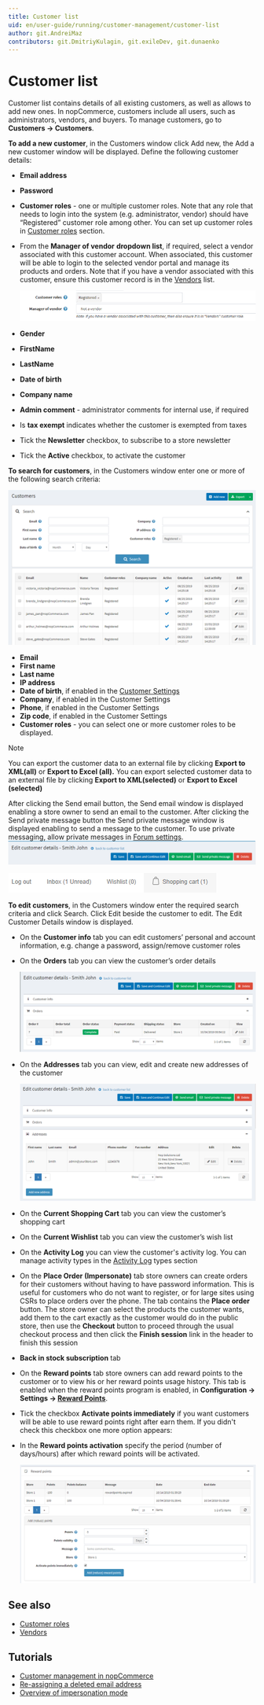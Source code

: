 ```yaml
---
title: Customer list
uid: en/user-guide/running/customer-management/customer-list
author: git.AndreiMaz
contributors: git.DmitriyKulagin, git.exileDev, git.dunaenko
---
```

# Customer list

Customer list contains details of all existing customers, as well as allows to add new ones. In nopCommerce, customers include all users, such as administrators, vendors, and buyers. To manage customers, go to **Customers → Customers**.

**To add a new customer**, in the Customers window click Add new, the Add a new customer window will be displayed. Define the following customer details:

- **Email address**
- **Password**
- **Customer roles** - one or multiple customer roles. Note that any role that needs to login into the system (e.g. administrator, vendor) should have “Registered” customer role among other. You can set up customer roles in [Customer roles](xref:en/user-guide/configuring/setting-up/customers/customer-roles) section.
- From the **Manager of vendor** **dropdown list**, if required, select a vendor associated with this customer account. When associated, this customer will be able to login to the selected vendor portal and manage its products and orders. Note that if you have a vendor associated with this customer, ensure this customer record is in the [Vendors](xref:en/user-guide/configuring/setting-up/customers/vendors/index) list.

    ![customer_role](_static/customer-list/customer_role.png)

- **Gender**
- **FirstName**
- **LastName**
- **Date of birth**
- **Company name**
- **Admin comment** - administrator comments for internal use, if required
- Is **tax exempt** indicates whether the customer is exempted from taxes
- Tick the **Newsletter** checkbox, to subscribe to a store newsletter
- Tick the **Active** checkbox, to activate the customer

**To search for customers**, in the Customers window enter one or more of the following search criteria:

![customers](_static/customer-list/customers.png)

- **Email**
- **First name**
- **Last name**
- **IP address**
- **Date of birth**, if enabled in the [Customer Settings](xref:en/user-guide/configuring/setting-up/customers/settings)
- **Company**, if enabled in the Customer Settings
- **Phone**, if enabled in the Customer Settings
- **Zip code**, if enabled in the Customer Settings
- **Customer roles** - you can select one or more customer roles to be displayed.

>[!NOTE]
>You can export the customer data to an external file by clicking **Export to XML(all)** or **Export to Excel (all).** You can export selected customer data to an external file by clicking **Export to XML(selected)** or **Export to Excel (selected)**
>
> After clicking the Send email button, the Send email window is displayed enabling a store owner to send an email to the customer. After clicking the Send private message button the Send private message window is displayed enabling to send a message to the customer. To use private messaging, allow private messages in [Forum settings](xref:en/user-guide/marketing/content/forums/settings).
> ![edit_customer_details](_static/customer-list/edit_customer_details.png)
>
> ![Inbox](_static/customer-list/customer-message-menu.png)

**To edit customers**, in the Customers window enter the required search criteria and click Search. Click Edit beside the customer to edit. The Edit Customer Details window is displayed.

- On the **Customer info** tab you can edit customers’ personal and account information, e.g. change a password, assign/remove customer roles
- On the **Orders** tab you can view the customer’s order details

    ![customer_info](_static/customer-list/customer-orders.png)
- On the **Addresses** tab you can view, edit and create new addresses of the customer

    ![addresses](_static/customer-list/customert-adresses.png)
- On the **Current Shopping Cart** tab you can view the customer’s shopping cart
- On the **Current Wishlist** tab you can view the customer’s wish list
- On the **Activity Log** you can view the customer's activity log. You can manage activity types in the [Activity Log](xref:en/user-guide/running/customer-management/activity-log) types section
- On the **Place Order (Impersonate)** tab store owners can create orders for their customers without having to have password information. This is useful for customers who do not want to register, or for large sites using CSRs to place orders over the phone. The tab contains the **Place order** button. The store owner can select the products the customer wants, add them to the cart exactly as the customer would do in the public store, then use the **Checkout** button to proceed through the usual checkout process and then click the **Finish session** link in the header to finish this session
- **Back in stock subscription** tab
- On the **Reward points** tab store owners can add reward points to the customer or to view his or her reward points usage history. This tab is enabled when the reward points program is enabled, in **Configuration → Settings → [Reward Points](xref:en/user-guide/marketing/promotional/reward-points)**.
- Tick the checkbox **Activate points immediately** if you want customers will be able to use reward points right after earn them. If you didn't check this checkbox one more option appears:
- In the **Reward points activation** specify the period (number of days/hours) after which reward points will be activated.

    ![Reward points](_static/customer-list/customer-reward-points.png)

## See also

- [Customer roles](xref:en/user-guide/configuring/setting-up/customers/customer-roles)
- [Vendors](xref:en/user-guide/configuring/setting-up/customers/vendors/index)

## Tutorials

- [Customer management in nopCommerce](https://www.youtube.com/watch?v=DOl-g-NNFEM&list=PLnL_aDfmRHwsbhj621A-RFb1KnzeFxYz4&index=1)
- [Re-assigning a deleted email address](https://www.youtube.com/watch?v=lqmrWJdXZEE&t=1s)
- [Overview of impersonation mode](https://www.youtube.com/watch?v=KQi-CDVawJ4)
